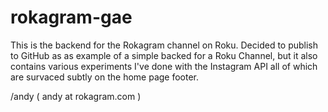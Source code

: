 # rokagram-gae

This is the backend for the Rokagram channel on Roku. Decided to publish to GitHub as as example of a simple backed for a Roku Channel, but it also contains various experiments I've done with the Instagram API all of which are survaced subtly on the home page footer.

/andy ( andy at rokagram.com )
